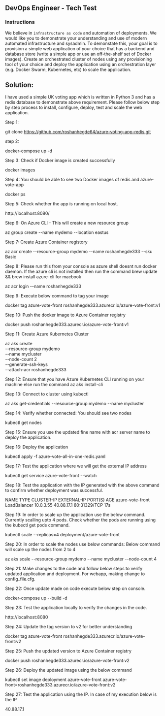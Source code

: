 ## DevOps Engineer - Tech Test

### Instructions

We believe in `infrastructure as code` and automation of deployments.  We would like you to demonstrate your understanding and use of modern automated infrastructure and sysadmin. To demonstate this, your goal is to provision a simple web application of your choice that has a backend and database store (write a simple app or use an off-the-shelf set of Docker images).  Create an orchestrated cluster of nodes using any provisioning tool of your choice and deploy the application using an orchestration layer (e.g. Docker Swarm, Kubernetes, etc) to scale the application.  

## Solution:

I have used a simple UK voting app which is written in Python 3 and has a redis database to demonstrate above requirement. Please follow below step by step process to install, configure, deploy, test and scale the web application. 

Step 1: 

git clone https://github.com/roshanhegde64/azure-voting-app-redis.git

step 2:

docker-compose up -d

Step 3: Check if Docker image is created successfully

docker images

Step 4: You should be able to see two Docker images of redis and azure-vote-app

docker ps

Step 5: Check whether the app is running on local host.

http://localhost:8080/

Step 6: On Azure CLI - This will create a new resource group

az group create --name mydemo --location eastus

Step 7: Create Azure Container registory

az acr create --resource-group mydemo --name roshanhegde333 --sku Basic

Step 8: Please run this from your console as azure shell doesnt run docker daemon. If the azure cli is not installed then run the command brew update && brew install azure-cli for macbook

az acr login --name roshanhegde333

Step 9: Execute below command to tag your image

docker tag azure-vote-front roshanhegde333.azurecr.io/azure-vote-front:v1

Step 10: Push the docker image to Azure Container registry

docker push roshanhegde333.azurecr.io/azure-vote-front:v1

Step 11: Create Azure Kubernetes Cluster

az aks create \
    --resource-group mydemo \
    --name mycluster \
    --node-count 2 \
    --generate-ssh-keys \
    --attach-acr roshanhegde333
	
Step 12: Ensure that you have Azure Kubernetes CLI running on your machine else run the command az aks install-cli

Step 13: Connect to cluster using kubectl

az aks get-credentials --resource-group mydemo --name mycluster

Step 14: Verify whether connected: You should see two nodes 

kubectl get nodes

Step 15: Ensure you use the updated fine name with acr server name to deploy the application.

Step 16: Deploy the application 

kubectl apply -f azure-vote-all-in-one-redis.yaml

Step 17: Test the application where we will get the external IP address 

kubectl get service azure-vote-front --watch

Step 18: Test the application with the IP generated with the above command to confirm whether deployment was successful.


NAME               TYPE           CLUSTER-IP   EXTERNAL-IP   PORT(S)        AGE
azure-vote-front   LoadBalancer   10.0.3.55    40.88.17.1    80:31329/TCP   17s

Step 19: In order to scale up the application use the below command. Currently scalling upto 4 pods. Check whether the pods are running using the kubectl get pods command.

kubectl scale --replicas=4 deployment/azure-vote-front

Step 20: In order to scale the nodes use below commands: Below command will scale up the nodes from 2 to 4


az aks scale --resource-group mydemo --name mycluster --node-count 4

Step 21: Make changes to the code and follow below steps to verify updated application and deployment. 
For webapp, making change to config_file.cfg.

Step 22: Once update made on code execute below step on console.

docker-compose up --build -d

Step 23: Test the application locally to verify the changes in the code.

http://localhost:8080


Step 24: Update the tag version to v2 for better understanding

docker tag azure-vote-front roshanhegde333.azurecr.io/azure-vote-front:v2

Step 25: Push the updated version to Azure Container registry 


docker push roshanhegde333.azurecr.io/azure-vote-front:v2


Step 26: Deploy the updated image using the below command

kubectl set image deployment azure-vote-front azure-vote-front=roshanhegde333.azurecr.io/azure-vote-front:v2

Step 27: Test the application using the IP. In case of my execution below is the IP

40.88.17.1













